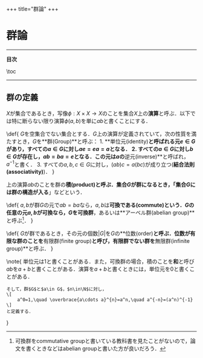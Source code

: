 +++
title="群論"
+++

# 群論

---

**目次**

\toc

---

## 群の定義

$X$が集合であるとき，写像$\phi:X\times X\to X$のことを集合$X$上の**演算**と呼ぶ．以下では特に断らない限り演算$\phi(a,b)$を単に$ab$と書くことにする．

\def{
    $G$を空集合でない集合とする．$G$上の演算が定義されていて，次の性質を満たすとき，$G$を**群(Group)**と呼ぶ：
    1. **単位元(identity)**と呼ばれる元$e\in G$があり，すべての$a\in G$に対し$ae=ea=a$となる．
    2. すべての$a\in G$に対し$b\in G$が存在し，$ab=ba=e$となる．この元は$a$の**逆元(inverse)**と呼ばれ，$a^{-1}$と書く．
    3. すべての$a,b,c\in G$に対し，$(ab)c=a(bc)$が成り立つ(**結合法則(associativity)**)．
}

上の演算$ab$のことを群の**積(product)**と呼ぶ．集合$G$が群になるとき，「集合$G$には**群の構造が入る**」などという．

\def{
    $a,b$が群$G$の元で$ab=ba$なら，$a,b$は**可換である(commute)**という．$G$の任意の元$a,b$が可換なら，$G$を**可換群**，あるいは**アーベル群(abelian group)**と呼ぶ[^1]．
}

[^1]: 可換群をcommutative groupと書いている教科書を見たことがないので，論文を書くときなどはabelian groupと書いた方が良いだろう．

\def{
    $G$が群であるとき，その元の個数$|G|$を$G$の**位数(order)**と呼ぶ．位数が有限な群のことを**有限群(finite group)**と呼び，有限群でない群を**無限群(infinite group)**と呼ぶ．
}

\note{
    単位元は1と書くことがある．また，可換群の場合，積のことを**和**と呼び$ab$を$a+b$と書くことがある．演算を$a+b$と書くときには，単位元を0と書くことがある．
    
    そして，群$G$と$a\in G$，$n\in\N$に対し，
    \[
        a^0=1,\quad \overbrace{a\cdots a}^{n}=a^n,\quad a^{-n}=(a^n)^{-1}
    \]
    と定義する．
}